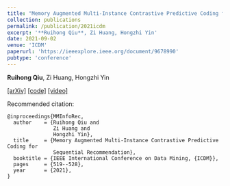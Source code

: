 ```yaml
---
title: "Memory Augmented Multi-Instance Contrastive Predictive Coding for Sequential Recommendation"
collection: publications
permalink: /publication/2021icdm
excerpt: '**Ruihong Qiu**, Zi Huang, Hongzhi Yin'
date: 2021-09-02
venue: 'ICDM'
paperurl: 'https://ieeexplore.ieee.org/document/9678990'
pubtype: 'conference'
---
```

**Ruihong Qiu**, Zi Huang, Hongzhi Yin

[\[arXiv\]](https://arxiv.org/abs/2109.00368)
[\[code\]](https://github.com/RuihongQiu/MMInfoRec)
[\[video\]](https://www.youtube.com/watch?v=n32W2HAJrgQ)

Recommended citation:
```
@inproceedings{MMInfoRec,
  author    = {Ruihong Qiu and
               Zi Huang and
               Hongzhi Yin},
  title     = {Memory Augmented Multi-Instance Contrastive Predictive Coding for
               Sequential Recommendation},
  booktitle = {IEEE International Conference on Data Mining, {ICDM}},
  pages     = {519--528},
  year      = {2021},
}
```